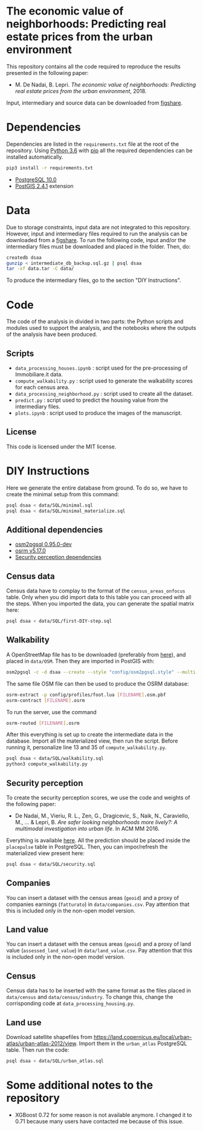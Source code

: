 # The economic value of neighborhoods: Predicting real estate prices from the urban environment

This repository contains all the code required to reproduce the results presented in the following paper:

* M. De Nadai, B. Lepri. *The economic value of neighborhoods: Predicting real estate prices from the urban environment*, 2018.

Input, intermediary and source data can be downloaded from [figshare](https://doi.org/10.6084/m9.figshare.6934970).

# Dependencies

Dependencies are listed in the `requirements.txt` file at the root of the repository. Using [Python 3.6](https://www.python.org/downloads/) with [pip](https://pip.pypa.io/en/stable/installing/) all the required dependencies can be installed automatically.

``` sh
pip3 install -r requirements.txt
```

* [PostgreSQL 10.0](https://www.postgresql.org/) 
* [PostGIS 2.4.1](https://postgis.net) extension

# Data

Due to storage constraints, input data are not integrated to this repository. However, input and intermediary files required to run the analysis can be downloaded from a [figshare](https://doi.org/10.6084/m9.figshare.6934970). To run the following code, input and/or the intermediary files must be downloaded and placed in the folder. 
Then, do:

``` sh
createdb dsaa
gunzip < intermediate_db_backup.sql.gz | psql dsaa
tar -xf data.tar -C data/
```

To produce the intermediary files, go to the section "DIY Instructions".

# Code

The code of the analysis in divided in two parts: the Python scripts and modules used to support the analysis, and the notebooks where the outputs of the analysis have been produced.

## Scripts

* `data_processing_houses.ipynb` : script used for the pre-processing of Immobiliare.it data.
* `compute_walkability.py` : script used to generate the walkability scores for each census area.
* `data_processing_neighborhood.py` : script used to create all the dataset.
* `predict.py` : script used to predict the housing value from the intermediary files.
* `plots.ipynb` : script used to produce the images of the manuscript.


## License
This code is licensed under the MIT license. 


# DIY Instructions

Here we generate the entire database from ground. To do so, we have to create the minimal setup from this command:

``` sh
psql dsaa < data/SQL/minimal.sql
psql dsaa < data/SQL/minimal_materialize.sql
```

## Additional dependencies
* [osm2pgsql 0.95.0-dev](https://github.com/openstreetmap/osm2pgsql)
* [osrm v5.17.0](http://project-osrm.org/)
* [Security perception dependencies](https://github.com/denadai2/google_street_view_deep_neural)

## Census data
Census data have to complay to the format of the `census_areas_onfocus` table. Only when you did import data to this table you can proceed with all the steps. When you imported the data, you can generate the spatial matrix here:

``` sh
psql dsaa < data/SQL/first-DIY-step.sql
```


## Walkability
A OpenStreetMap file has to be downloaded (preferably from [here](https://wiki.openstreetmap.org/wiki/Planet.osm)), and placed in `data/OSM`. Then they are imported in PostGIS with:

``` sh
osm2pgsql -c -d dsaa --create --style "config/osm2pgsql.style" --multi-geometry --number-processes 5 --latlong -C 30000 [FILENAME].osm.pbf
```

The same file OSM file can then be used to produce the OSRM database:

``` sh
osrm-extract -p config/profiles/foot.lua [FILENAME].osm.pbf
osrm-contract [FILENAME].osrm
```

To run the server, use the command

``` sh
osrm-routed [FILENAME].osrm
```

After this everything is set up to create the intermediate data in the database. Import all the materialized view, then run the script. Before running it, personalize line 13 and 35 of `compute_walkability.py`.

``` sh
psql dsaa < data/SQL/walkability.sql
python3 compute_walkability.py
```

## Security perception
To create the security perception scores, we use the code and weights of the following paper:

* De Nadai, M., Vieriu, R. L., Zen, G., Dragicevic, S., Naik, N., Caraviello, M., ... & Lepri, B. *Are safer looking neighborhoods more lively?: A multimodal investigation into urban life*. In ACM MM 2016.

Everything is available [here](https://github.com/denadai2/google_street_view_deep_neural). All the prediction should be placed inside the `placepulse` table in PostgreSQL. Then, you can impor/refresh the materialized view present here:

``` sh
psql dsaa < data/SQL/security.sql
```

## Companies
You can insert a dataset with the census areas (`geoid`) and a proxy of companies earnings (`fatturato`) in `data/companies.csv`. Pay attention that this is included only in the non-open model version.

## Land value
You can insert a dataset with the census areas (`geoid`) and a proxy of land value (`assessed_land_value`) in `data/land_value.csv`. Pay attention that this is included only in the non-open model version.

## Census
Census data has to be inserted with the same format as the files placed in `data/census` and `data/census/industry`. To change this, change the corrisponding code at `data_processing_housing.py`.

## Land use
Download satellite shapefiles from https://land.copernicus.eu/local/urban-atlas/urban-atlas-2012/view. Import them in the `urban_atlas` PostgreSQL table. Then run the code:

``` sh
psql dsaa < data/SQL/urban_atlas.sql
```

# Some additional notes to the repository
* XGBoost 0.72 for some reason is not available anymore. I changed it to 0.71 because many users have contacted me because of this issue.